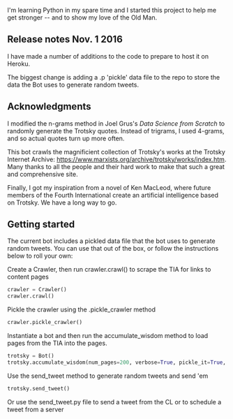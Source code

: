 I'm learning Python in my spare time and I started this project to help me get 
stronger -- and to show my love of the Old Man. 

## Release notes Nov. 1 2016

I have made a number of additions to the code to prepare to host it on Heroku. 

The biggest change is adding a .p 'pickle' data file to the repo to store the data the Bot uses to generate random tweets. 

## Acknowledgments
I modified the n-grams method in Joel Grus's _Data Science from Scratch_ to 
randomly generate the Trotsky quotes. Instead of trigrams, I used 4-grams, and
so actual quotes turn up more often. 

This bot crawls the magnificient collection of Trotsky's works at the 
Trotsky Internet Archive: https://www.marxists.org/archive/trotsky/works/index.htm. Many thanks to all the people and their hard work to make that such a 
great and comprehensive site. 

Finally, I got my inspiration from a novel of Ken MacLeod, where future members
of the Fourth International create an artificial intelligence based on 
Trotsky. We have a long way to go.

## Getting started

The current bot includes a pickled data file that the bot uses to generate random tweets. You can use that out of the box, or follow the instructions below to roll your own:

Create a Crawler, then run crawler.crawl() to scrape the TIA for links to content pages

```python
crawler = Crawler()
crawler.crawl()
```

Pickle the crawler using the .pickle_crawler method

```python
crawler.pickle_crawler()
```

Instantiate a bot and then run the accumulate_wisdom method to load pages from the TIA into the pages. 

```python
trotsky = Bot()
trotsky.accumulate_wisdom(num_pages=200, verbose=True, pickle_it=True, prune_it=True)
```

Use the send_tweet method to generate random tweets and send 'em

```python
trotsky.send_tweet()
```

Or use the send_tweet.py file to send a tweet from the CL or to schedule a tweet from a server 
